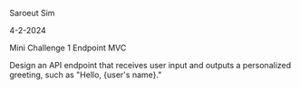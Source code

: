 Saroeut Sim

4-2-2024

Mini Challenge 1 Endpoint MVC

Design an API endpoint that receives user input and outputs a personalized greeting, such as "Hello, {user's name}." 